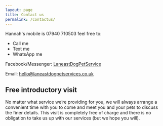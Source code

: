 ```yaml
---
layout: page
title: Contact us
permalink: /contactus/
---
```

Hannah's mobile is 07940 710503 feel free to:
  - Call me
  - Text me
  - WhatsApp me
  
Facebook/Messenger: [LaneastDogPetService](https://www.facebook.com/laneastdogpetservice)

Email: [hello@laneastdogpetservices.co.uk](mailto:hello@laneastdogpetservices.co.uk)

## Free introductory visit
No matter what service we’re providing for you, we will always arrange a convenient time with you to come and meet you and your pets to discuss the finer details. This visit is completely free of charge and there is no obligation to take us up with our services (but we hope you will). 
